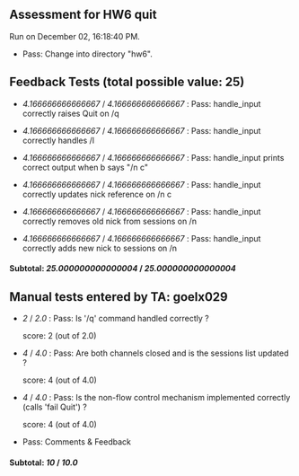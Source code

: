 ## Assessment for HW6 quit

Run on December 02, 16:18:40 PM.

+ Pass: Change into directory "hw6".

## Feedback Tests (total possible value: 25)

+  _4.166666666666667_ / _4.166666666666667_ : Pass: handle_input correctly raises Quit on /q

+  _4.166666666666667_ / _4.166666666666667_ : Pass: handle_input correctly handles /l

+  _4.166666666666667_ / _4.166666666666667_ : Pass: handle_input prints correct output when b says "/n c"

+  _4.166666666666667_ / _4.166666666666667_ : Pass: handle_input correctly updates nick reference on /n c

+  _4.166666666666667_ / _4.166666666666667_ : Pass: handle_input correctly removes old nick from sessions on /n

+  _4.166666666666667_ / _4.166666666666667_ : Pass: handle_input correctly adds new nick to sessions on /n

#### Subtotal: _25.000000000000004_ / _25.000000000000004_

## Manual tests entered by TA: goelx029

+  _2_ / _2.0_ : Pass: Is '/q' command handled correctly ?

    score: 2 (out of 2.0)


+  _4_ / _4.0_ : Pass: Are both channels closed and is the sessions list updated ?

    score: 4 (out of 4.0)


+  _4_ / _4.0_ : Pass: Is the non-flow control mechanism implemented correctly (calls 'fail Quit') ?

    score: 4 (out of 4.0)


+ Pass: Comments & Feedback

    

#### Subtotal: _10_ / _10.0_

